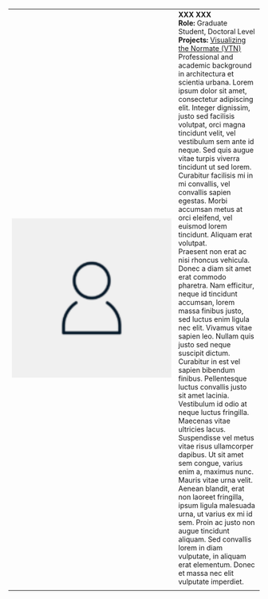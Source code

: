 
|                                                                                                                                   |                                                                                                                                                                                                                                                                                                                                                                                                                                                                                                                                                                                                                                                                                                                                                                                                                                                                                                                                                                                                                                                                                                                                                                                                                                                                                                                                                                                                                                                                                       |
| :-------------------------------------------------------------------------------------------------------------------------------: | ------------------------------------------------------------------------------------------------------------------------------------------------------------------------------------------------------------------------------------------------------------------------------------------------------------------------------------------------------------------------------------------------------------------------------------------------------------------------------------------------------------------------------------------------------------------------------------------------------------------------------------------------------------------------------------------------------------------------------------------------------------------------------------------------------------------------------------------------------------------------------------------------------------------------------------------------------------------------------------------------------------------------------------------------------------------------------------------------------------------------------------------------------------------------------------------------------------------------------------------------------------------------------------------------------------------------------------------------------------------------------------------------------------------------------------------------------------------------------------- |
| <img src="./assets/avatar-150x150.png" style="width:320px; max-width:none; height:auto; display:block;" alt="Alt text goes here"> | **XXX XXX**<br>**Role:** Graduate Student, Doctoral Level<br>**Projects:** [Visualizing the Normate (VTN)](https://example.com/vtn)<br>Professional and academic background in architectura et scientia urbana. Lorem ipsum dolor sit amet, consectetur adipiscing elit. Integer dignissim, justo sed facilisis volutpat, orci magna tincidunt velit, vel vestibulum sem ante id neque. Sed quis augue vitae turpis viverra tincidunt ut sed lorem. Curabitur facilisis mi in mi convallis, vel convallis sapien egestas. Morbi accumsan metus at orci eleifend, vel euismod lorem tincidunt. Aliquam erat volutpat.<br>Praesent non erat ac nisi rhoncus vehicula. Donec a diam sit amet erat commodo pharetra. Nam efficitur, neque id tincidunt accumsan, lorem massa finibus justo, sed luctus enim ligula nec elit. Vivamus vitae sapien leo. Nullam quis justo sed neque suscipit dictum. Curabitur in est vel sapien bibendum finibus. Pellentesque luctus convallis justo sit amet lacinia.<br>Vestibulum id odio at neque luctus fringilla. Maecenas vitae ultricies lacus. Suspendisse vel metus vitae risus ullamcorper dapibus. Ut sit amet sem congue, varius enim a, maximus nunc. Mauris vitae urna velit. Aenean blandit, erat non laoreet fringilla, ipsum ligula malesuada urna, ut varius ex mi id sem. Proin ac justo non augue tincidunt aliquam. Sed convallis lorem in diam vulputate, in aliquam erat elementum. Donec et massa nec elit vulputate imperdiet. |
|                                                                                                                                   |                                                                                                                                                                                                                                                                                                                                                                                                                                                                                                                                                                                                                                                                                                                                                                                                                                                                                                                                                                                                                                                                                                                                                                                                                                                                                                                                                                                                                                                                                       |
